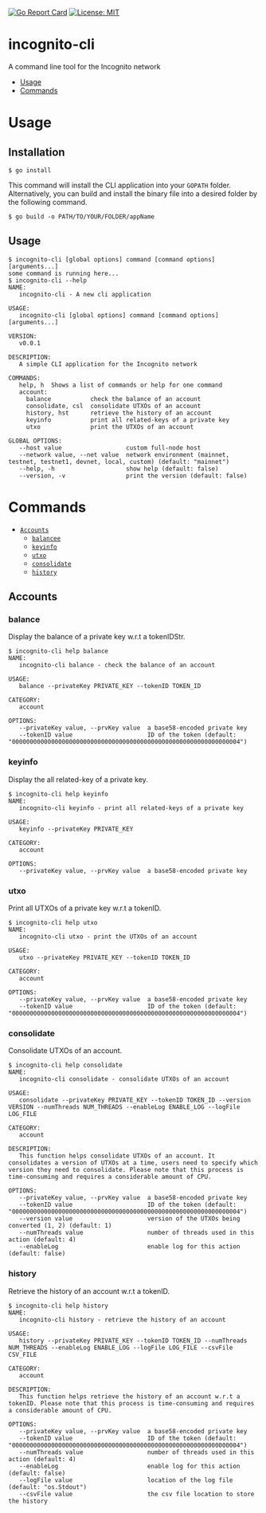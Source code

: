 [![Go Report Card](https://goreportcard.com/badge/github.com/incognitochain/incognito-cli)](https://goreportcard.com/report/github.com/incognitochain/incognito-cli)
[![License: MIT](https://img.shields.io/badge/License-MIT-yellow.svg)](https://github.com/incognitochain/incognito-cli/blob/main/LICENSE)

incognito-cli
=============
A command line tool for the Incognito network

<!-- toc -->
* [Usage](#usage)
* [Commands](#commands)
<!-- tocstop -->

# Usage
<!-- usage -->
## Installation
```shell
$ go install
```
This command will install the CLI application into your `GOPATH` folder. Alternatively, you can build and install the binary file
into a desired folder by the following command.
```shell
$ go build -o PATH/TO/YOUR/FOLDER/appName
```

## Usage
```shell
$ incognito-cli [global options] command [command options] [arguments...]
some command is running here...
$ incognito-cli --help
NAME:
   incognito-cli - A new cli application

USAGE:
   incognito-cli [global options] command [command options] [arguments...]

VERSION:
   v0.0.1

DESCRIPTION:
   A simple CLI application for the Incognito network

COMMANDS:
   help, h  Shows a list of commands or help for one command
   account:
     balance           check the balance of an account
     consolidate, csl  consolidate UTXOs of an account
     history, hst      retrieve the history of an account
     keyinfo           print all related-keys of a private key
     utxo              print the UTXOs of an account

GLOBAL OPTIONS:
   --host value                  custom full-node host
   --network value, --net value  network environment (mainnet, testnet, testnet1, devnet, local, custom) (default: "mainnet")
   --help, -h                    show help (default: false)
   --version, -v                 print the version (default: false)

```
<!-- usagestop -->

# Commands
<!-- commands -->
* [`Accounts`](#accounts)
    * [`balancee`](#balance)
    * [`keyinfo`](#keyinfo)
    * [`utxo`](#utxo)
    * [`consolidate`](#consolidate)
    * [`history`](#history)
## Accounts
### balance
Display the balance of a private key w.r.t a tokenIDStr.
```shell
$ incognito-cli help balance
NAME:
   incognito-cli balance - check the balance of an account

USAGE:
   balance --privateKey PRIVATE_KEY --tokenID TOKEN_ID

CATEGORY:
   account

OPTIONS:
   --privateKey value, --prvKey value  a base58-encoded private key
   --tokenID value                     ID of the token (default: "0000000000000000000000000000000000000000000000000000000000000004")
```

### keyinfo
Display the all related-key of a private key.
```shell
$ incognito-cli help keyinfo
NAME:
   incognito-cli keyinfo - print all related-keys of a private key

USAGE:
   keyinfo --privateKey PRIVATE_KEY

CATEGORY:
   account

OPTIONS:
   --privateKey value, --prvKey value  a base58-encoded private key
```

### utxo
Print all UTXOs of a private key w.r.t a tokenID.
```shell
$ incognito-cli help utxo
NAME:
   incognito-cli utxo - print the UTXOs of an account

USAGE:
   utxo --privateKey PRIVATE_KEY --tokenID TOKEN_ID

CATEGORY:
   account

OPTIONS:
   --privateKey value, --prvKey value  a base58-encoded private key
   --tokenID value                     ID of the token (default: "0000000000000000000000000000000000000000000000000000000000000004")
```

### consolidate
Consolidate UTXOs of an account.
```shell
$ incognito-cli help consolidate
NAME:
   incognito-cli consolidate - consolidate UTXOs of an account

USAGE:
   consolidate --privateKey PRIVATE_KEY --tokenID TOKEN_ID --version VERSION --numThreads NUM_THREADS --enableLog ENABLE_LOG --logFile LOG_FILE

CATEGORY:
   account

DESCRIPTION:
   This function helps consolidate UTXOs of an account. It consolidates a version of UTXOs at a time, users need to specify which version they need to consolidate. Please note that this process is time-consuming and requires a considerable amount of CPU.

OPTIONS:
   --privateKey value, --prvKey value  a base58-encoded private key
   --tokenID value                     ID of the token (default: "0000000000000000000000000000000000000000000000000000000000000004")
   --version value                     version of the UTXOs being converted (1, 2) (default: 1)
   --numThreads value                  number of threads used in this action (default: 4)
   --enableLog                         enable log for this action (default: false)
```

### history
Retrieve the history of an account w.r.t a tokenID.
```shell
$ incognito-cli help history
NAME:
   incognito-cli history - retrieve the history of an account

USAGE:
   history --privateKey PRIVATE_KEY --tokenID TOKEN_ID --numThreads NUM_THREADS --enableLog ENABLE_LOG --logFile LOG_FILE --csvFile CSV_FILE

CATEGORY:
   account

DESCRIPTION:
   This function helps retrieve the history of an account w.r.t a tokenID. Please note that this process is time-consuming and requires a considerable amount of CPU.

OPTIONS:
   --privateKey value, --prvKey value  a base58-encoded private key
   --tokenID value                     ID of the token (default: "0000000000000000000000000000000000000000000000000000000000000004")
   --numThreads value                  number of threads used in this action (default: 4)
   --enableLog                         enable log for this action (default: false)
   --logFile value                     location of the log file (default: "os.Stdout")
   --csvFile value                     the csv file location to store the history
```
<!-- commandsstop -->
